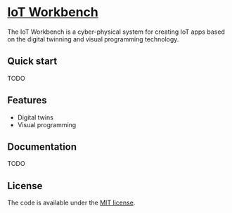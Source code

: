 # [IoT Workbench](https://charxie.github.io/iot/workbench)


The IoT Workbench is a cyber-physical system for creating IoT apps based on the digital twinning and visual programming technology.


## Quick start

TODO


## Features

* Digital twins
* Visual programming


## Documentation

TODO


## License

The code is available under the [MIT license](LICENSE.txt).
